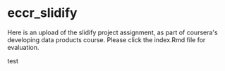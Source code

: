 # eccr_slidify
Here is an upload of the slidify project assignment, as part of coursera's developing data products course.  Please click the index.Rmd file for evaluation.

test
